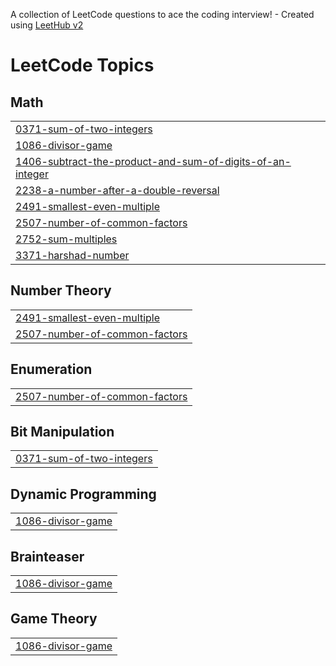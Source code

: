 A collection of LeetCode questions to ace the coding interview! - Created using [LeetHub v2](https://github.com/arunbhardwaj/LeetHub-2.0)
<!---LeetCode Topics Start-->
# LeetCode Topics
## Math
|  |
| ------- |
| [0371-sum-of-two-integers](https://github.com/Keerthangithub/Leetcode_Profile/tree/master/0371-sum-of-two-integers) |
| [1086-divisor-game](https://github.com/Keerthangithub/Leetcode_Profile/tree/master/1086-divisor-game) |
| [1406-subtract-the-product-and-sum-of-digits-of-an-integer](https://github.com/Keerthangithub/Leetcode_Profile/tree/master/1406-subtract-the-product-and-sum-of-digits-of-an-integer) |
| [2238-a-number-after-a-double-reversal](https://github.com/Keerthangithub/Leetcode_Profile/tree/master/2238-a-number-after-a-double-reversal) |
| [2491-smallest-even-multiple](https://github.com/Keerthangithub/Leetcode_Profile/tree/master/2491-smallest-even-multiple) |
| [2507-number-of-common-factors](https://github.com/Keerthangithub/Leetcode_Profile/tree/master/2507-number-of-common-factors) |
| [2752-sum-multiples](https://github.com/Keerthangithub/Leetcode_Profile/tree/master/2752-sum-multiples) |
| [3371-harshad-number](https://github.com/Keerthangithub/Leetcode_Profile/tree/master/3371-harshad-number) |
## Number Theory
|  |
| ------- |
| [2491-smallest-even-multiple](https://github.com/Keerthangithub/Leetcode_Profile/tree/master/2491-smallest-even-multiple) |
| [2507-number-of-common-factors](https://github.com/Keerthangithub/Leetcode_Profile/tree/master/2507-number-of-common-factors) |
## Enumeration
|  |
| ------- |
| [2507-number-of-common-factors](https://github.com/Keerthangithub/Leetcode_Profile/tree/master/2507-number-of-common-factors) |
## Bit Manipulation
|  |
| ------- |
| [0371-sum-of-two-integers](https://github.com/Keerthangithub/Leetcode_Profile/tree/master/0371-sum-of-two-integers) |
## Dynamic Programming
|  |
| ------- |
| [1086-divisor-game](https://github.com/Keerthangithub/Leetcode_Profile/tree/master/1086-divisor-game) |
## Brainteaser
|  |
| ------- |
| [1086-divisor-game](https://github.com/Keerthangithub/Leetcode_Profile/tree/master/1086-divisor-game) |
## Game Theory
|  |
| ------- |
| [1086-divisor-game](https://github.com/Keerthangithub/Leetcode_Profile/tree/master/1086-divisor-game) |
<!---LeetCode Topics End-->